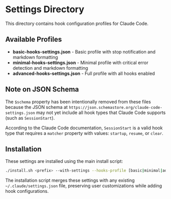 # Settings Directory

This directory contains hook configuration profiles for Claude Code.

## Available Profiles

- **basic-hooks-settings.json** - Basic profile with stop notification and markdown formatting
- **minimal-hooks-settings.json** - Minimal profile with critical error detection and markdown formatting  
- **advanced-hooks-settings.json** - Full profile with all hooks enabled

## Note on JSON Schema

The `$schema` property has been intentionally removed from these files because the JSON schema at `https://json.schemastore.org/claude-code-settings.json` may not yet include all hook types that Claude Code supports (such as `SessionStart`).

According to the Claude Code documentation, `SessionStart` is a valid hook type that requires a `matcher` property with values: `startup`, `resume`, or `clear`.

## Installation

These settings are installed using the main install script:

```bash
./install.sh <prefix> --with-settings --hooks-profile [basic|minimal|advanced]
```

The installation script merges these settings with any existing `~/.claude/settings.json` file, preserving user customizations while adding hook configurations.